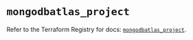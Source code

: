# `mongodbatlas_project`

Refer to the Terraform Registry for docs: [`mongodbatlas_project`](https://registry.terraform.io/providers/mongodb/mongodbatlas/1.17.6/docs/resources/project).
